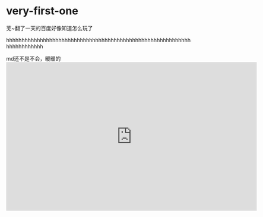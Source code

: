 # very-first-one 
<p>芜~翻了一天的百度好像知道怎么玩了</p>
<p>hhhhhhhhhhhhhhhhhhhhhhhhhhhhhhhhhhhhhhhhhhhhhhhhhhhhhhhhhhhhhhhhhhhhhhhh</p>
md还不是不会，暖暖的
<embed src="https://online-go.com/user/view/1158161" height=400 width=675>
